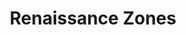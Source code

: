 ---
schema: default
title: Renaissance Zones
organization: Detroit Planning and Development Department
notes: This dataset contains a complete record of Renaissance Zones approved from 1996 through 2018, including expired zones. See the attached PDF for full description and metadata.
resources:
  - name: Renaissance Zones KML
    url: 'https://data.detroitmi.gov/api/views/5gi2-xnkx/rows.xml?accessType=DOWNLOAD'
    format: kml
  - name: Renaissance Zones CSV
    url: 'https://data.detroitmi.gov/api/views/5gi2-xnkx/rows.csv?accessType=DOWNLOAD&bom=true&format=true&delimiter=%3B'
    format: csv
license: 'http://www.opendefinition.org/licenses/odc-odbl'
category:
  - Planning / Zoning
maintainer: City of Detroit
maintainer_email: CityClerk@CityofDetroit.org
---